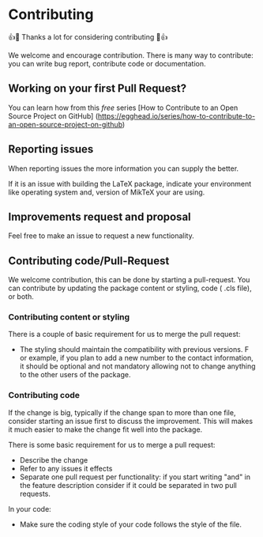 # Contributing

👍🎉 Thanks a lot for considering contributing 🎉👍

We welcome and encourage contribution. There is many way to contribute: you can
write bug report, contribute code or documentation.

## Working on your first Pull Request?

You can learn how from this *free* series 
[How to Contribute to an Open Source Project on GitHub]
(https://egghead.io/series/how-to-contribute-to-an-open-source-project-on-github)

## Reporting issues

When reporting issues the more information you can supply the better.

If it is an issue with building the LaTeX package, indicate your 
environment like operating system and,
version of MikTeX your are using.

## Improvements request and proposal

Feel free to make an issue to request a new functionality.

## Contributing code/Pull-Request

We welcome contribution, this can be done by starting a pull-request.
You can contribute by updating the package content or styling, code (
.cls file), or both.

### Contributing content or styling

There is a couple of basic requirement for us to merge the pull request:
- The styling should maintain the compatibility with previous versions. F
or example, if you plan to add a new number to the contact information, 
it should be optional and not mandatory allowing not to change anything 
to the other users of the package.

### Contributing code

If the change is big, typically if the change span to more than one file, 
consider starting an issue first to discuss the improvement.
This will makes it much easier to make the change fit well into the package.

There is some basic requirement for us to merge a pull request:
- Describe the change
- Refer to any issues it effects
- Separate one pull request per functionality: if you start writing "and" 
in the feature description consider if it could be separated in two pull requests.

In your code:
- Make sure the coding style of your code follows the style of the file.
